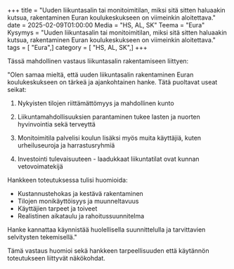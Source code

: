 +++
title = "Uuden liikuntasalin tai monitoimitilan, miksi sitä sitten haluaakin kutsua, rakentaminen  Euran koulukeskukseen on viimeinkin aloitettava."
date = 2025-02-09T01:00:00
Media = "HS, AL, SK"
Teema = "Eura"
Kysymys = "Uuden liikuntasalin tai monitoimitilan, miksi sitä sitten haluaakin kutsua, rakentaminen  Euran koulukeskukseen on viimeinkin aloitettava."
tags = [ "Eura",]
category = [ "HS, AL, SK",]
+++

Tässä mahdollinen vastaus liikuntasalin rakentamiseen liittyen:

"Olen samaa mieltä, että uuden liikuntasalin rakentaminen Euran koulukeskukseen on tärkeä ja ajankohtainen hanke. Tätä puoltavat useat seikat:

1. Nykyisten tilojen riittämättömyys ja mahdollinen kunto

2. Liikuntamahdollisuuksien parantaminen tukee lasten ja nuorten hyvinvointia sekä terveyttä

3. Monitoimitila palvelisi koulun lisäksi myös muita käyttäjiä, kuten urheiluseuroja ja harrastusryhmiä

4. Investointi tulevaisuuteen - laadukkaat liikuntatilat ovat kunnan vetovoimatekijä

Hankkeen toteutuksessa tulisi huomioida:
- Kustannustehokas ja kestävä rakentaminen
- Tilojen monikäyttöisyys ja muunneltavuus
- Käyttäjien tarpeet ja toiveet
- Realistinen aikataulu ja rahoitussuunnitelma

Hanke kannattaa käynnistää huolellisella suunnittelulla ja tarvittavien selvitysten tekemisellä."

Tämä vastaus huomioi sekä hankkeen tarpeellisuuden että käytännön toteutukseen liittyvät näkökohdat.